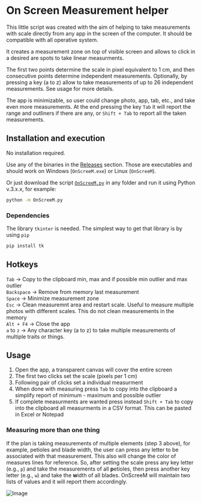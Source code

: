 # On Screen Measurement helper

This little script was created with the aim of helping to take measurements with scale directly from any app in the screen of the computer. It should be compatible with all operative system. 

It creates a measurement zone on top of visible screen and allows to click in a desired are spots to take linear measurments.

The first two points determine the scale in pixel equivalent to 1 cm, and then consecutive points determine independent measurements. Optionally, by pressing a key (a to z) allow to take measurements of up to 26 independent measurements. See usage for more details.

The app is minimizable, so user could change photo, app, tab, etc., and take even more measurements. At the end pressing the key `Tab` it will report the range and outliners if there are any, or `Shift + Tab` to report all the taken measurements.

## Installation and execution
No installation required.

Use any of the binaries in the [Releases](https://github.com/camayal/OnScreeM/releases/latest) section. Those are executables and should work on Windows (`OnScreeM.exe`) or Linux (`OnScreeM`).

Or just download the script [`OnScreeM.py`](https://raw.githubusercontent.com/camayal/OnScreeM/main/OnScreeM.py) in any folder and run it using Python v.3.x.x, for example:

```Bash
python -m OnScreeM.py
```

### Dependencies
The library `tkinter` is needed. The simplest way to get that library is by using `pip`

```Bash
pip install tk
```

## Hotkeys  
`Tab` -> Copy to the clipboard min, max and if possible min outlier and max outlier  
`Backspace` -> Remove from memory last measurement  
`Space` -> Minimize measurement zone  
`Esc` -> Clean measuremnt area and restart scale. Useful to measure multiple photos with different scales. This do not clean measurements in the memory  
`Alt + F4` -> Close the app  
`a` to `z` -> Any character key (a to z) to take multiple measurements of multiple traits or things.


## Usage
   1. Open the app, a transparent canvas will cover the entire screen
   2. The first two clicks set the scale (pixels per 1 cm)
   3. Following pair of clicks set a individual measurment
   4. When done with measuring press `Tab` to copy into the clipboard a simplify report of minimum - maximum and possible outlier  
   5. If complete measurments are wanted press instead `Shift + Tab` to copy into the clipboard all measurments in a CSV format. This can be pasted in Excel or Notepad  
### Measuring more than one thing
If the plan is taking measurements of multiple elements (step 3 above), for example, petioles and blade width, the user can press any letter to be associated with that measurement. This also will change the color of measures lines for reference. 
So, after setting the scale press any key letter (e.g., `p`) and take the measurements of all **p**etioles, then press another key letter (e.g., `w`) and take the **w**idth of all blades. 
OnScreeM will maintain two lists of values and it will report them accordingly.

![Image](./ico/animation-onscreem.gif)
